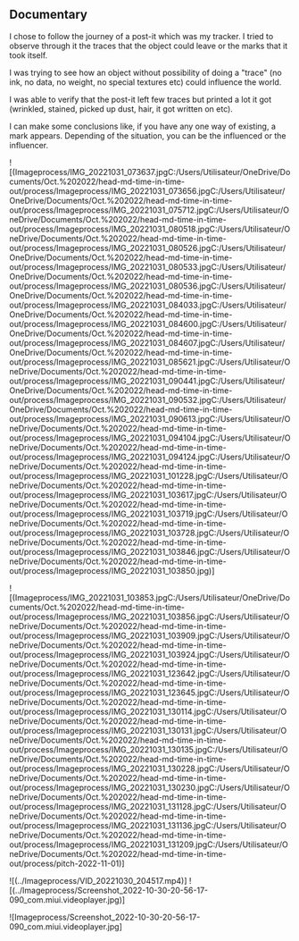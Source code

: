 ## Documentary

I chose to follow the journey of a post-it which was my tracker. I tried to observe through it the traces that the object could leave or the marks that it took itself.

I was trying to see how an object without possibility of doing a "trace" (no ink, no data, no weight, no special textures etc) could influence the world.

I was able to verify that the post-it left few traces but printed a lot it got (wrinkled, stained, picked up dust, hair, it got written on etc).

I can make some conclusions like, if you have any one way of existing, a mark appears. Depending of the situation, you can be the influenced or the influencer.



![(Imageprocess/IMG_20221031_073637.jpgC:/Users/Utilisateur/OneDrive/Documents/Oct.%202022/head-md-time-in-time-out/process/Imageprocess/IMG_20221031_073656.jpgC:/Users/Utilisateur/OneDrive/Documents/Oct.%202022/head-md-time-in-time-out/process/Imageprocess/IMG_20221031_075712.jpgC:/Users/Utilisateur/OneDrive/Documents/Oct.%202022/head-md-time-in-time-out/process/Imageprocess/IMG_20221031_080518.jpgC:/Users/Utilisateur/OneDrive/Documents/Oct.%202022/head-md-time-in-time-out/process/Imageprocess/IMG_20221031_080526.jpgC:/Users/Utilisateur/OneDrive/Documents/Oct.%202022/head-md-time-in-time-out/process/Imageprocess/IMG_20221031_080533.jpgC:/Users/Utilisateur/OneDrive/Documents/Oct.%202022/head-md-time-in-time-out/process/Imageprocess/IMG_20221031_080536.jpgC:/Users/Utilisateur/OneDrive/Documents/Oct.%202022/head-md-time-in-time-out/process/Imageprocess/IMG_20221031_084033.jpgC:/Users/Utilisateur/OneDrive/Documents/Oct.%202022/head-md-time-in-time-out/process/Imageprocess/IMG_20221031_084600.jpgC:/Users/Utilisateur/OneDrive/Documents/Oct.%202022/head-md-time-in-time-out/process/Imageprocess/IMG_20221031_084607.jpgC:/Users/Utilisateur/OneDrive/Documents/Oct.%202022/head-md-time-in-time-out/process/Imageprocess/IMG_20221031_085621.jpgC:/Users/Utilisateur/OneDrive/Documents/Oct.%202022/head-md-time-in-time-out/process/Imageprocess/IMG_20221031_090441.jpgC:/Users/Utilisateur/OneDrive/Documents/Oct.%202022/head-md-time-in-time-out/process/Imageprocess/IMG_20221031_090532.jpgC:/Users/Utilisateur/OneDrive/Documents/Oct.%202022/head-md-time-in-time-out/process/Imageprocess/IMG_20221031_090613.jpgC:/Users/Utilisateur/OneDrive/Documents/Oct.%202022/head-md-time-in-time-out/process/Imageprocess/IMG_20221031_094104.jpgC:/Users/Utilisateur/OneDrive/Documents/Oct.%202022/head-md-time-in-time-out/process/Imageprocess/IMG_20221031_094124.jpgC:/Users/Utilisateur/OneDrive/Documents/Oct.%202022/head-md-time-in-time-out/process/Imageprocess/IMG_20221031_101228.jpgC:/Users/Utilisateur/OneDrive/Documents/Oct.%202022/head-md-time-in-time-out/process/Imageprocess/IMG_20221031_103617.jpgC:/Users/Utilisateur/OneDrive/Documents/Oct.%202022/head-md-time-in-time-out/process/Imageprocess/IMG_20221031_103719.jpgC:/Users/Utilisateur/OneDrive/Documents/Oct.%202022/head-md-time-in-time-out/process/Imageprocess/IMG_20221031_103728.jpgC:/Users/Utilisateur/OneDrive/Documents/Oct.%202022/head-md-time-in-time-out/process/Imageprocess/IMG_20221031_103846.jpgC:/Users/Utilisateur/OneDrive/Documents/Oct.%202022/head-md-time-in-time-out/process/Imageprocess/IMG_20221031_103850.jpg)]

![(Imageprocess/IMG_20221031_103853.jpgC:/Users/Utilisateur/OneDrive/Documents/Oct.%202022/head-md-time-in-time-out/process/Imageprocess/IMG_20221031_103856.jpgC:/Users/Utilisateur/OneDrive/Documents/Oct.%202022/head-md-time-in-time-out/process/Imageprocess/IMG_20221031_103909.jpgC:/Users/Utilisateur/OneDrive/Documents/Oct.%202022/head-md-time-in-time-out/process/Imageprocess/IMG_20221031_103924.jpgC:/Users/Utilisateur/OneDrive/Documents/Oct.%202022/head-md-time-in-time-out/process/Imageprocess/IMG_20221031_123642.jpgC:/Users/Utilisateur/OneDrive/Documents/Oct.%202022/head-md-time-in-time-out/process/Imageprocess/IMG_20221031_123645.jpgC:/Users/Utilisateur/OneDrive/Documents/Oct.%202022/head-md-time-in-time-out/process/Imageprocess/IMG_20221031_130114.jpgC:/Users/Utilisateur/OneDrive/Documents/Oct.%202022/head-md-time-in-time-out/process/Imageprocess/IMG_20221031_130131.jpgC:/Users/Utilisateur/OneDrive/Documents/Oct.%202022/head-md-time-in-time-out/process/Imageprocess/IMG_20221031_130135.jpgC:/Users/Utilisateur/OneDrive/Documents/Oct.%202022/head-md-time-in-time-out/process/Imageprocess/IMG_20221031_130228.jpgC:/Users/Utilisateur/OneDrive/Documents/Oct.%202022/head-md-time-in-time-out/process/Imageprocess/IMG_20221031_130230.jpgC:/Users/Utilisateur/OneDrive/Documents/Oct.%202022/head-md-time-in-time-out/process/Imageprocess/IMG_20221031_131128.jpgC:/Users/Utilisateur/OneDrive/Documents/Oct.%202022/head-md-time-in-time-out/process/Imageprocess/IMG_20221031_131136.jpgC:/Users/Utilisateur/OneDrive/Documents/Oct.%202022/head-md-time-in-time-out/process/Imageprocess/IMG_20221031_131209.jpgC:/Users/Utilisateur/OneDrive/Documents/Oct.%202022/head-md-time-in-time-out/process/pitch-2022-11-01)]



![(../Imageprocess/VID_20221030_204517.mp4)]
![(../Imageprocess/Screenshot_2022-10-30-20-56-17-090_com.miui.videoplayer.jpg)]




![Imageprocess/Screenshot_2022-10-30-20-56-17-090_com.miui.videoplayer.jpg]





